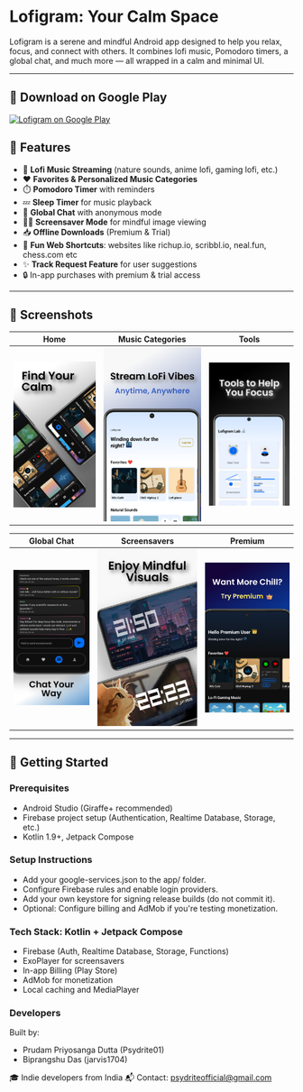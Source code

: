 # Lofigram: Your Calm Space

Lofigram is a serene and mindful Android app designed to help you relax, focus, and connect with others. It combines lofi music, Pomodoro timers, a global chat, and much more — all wrapped in a calm and minimal UI.

---

## 📱 Download on Google Play

[![Lofigram on Google Play](https://play.google.com/intl/en_us/badges/static/images/badges/en_badge_web_generic.png)](https://play.google.com/store/apps/details?id=com.psydrite.lofigram&hl=en-US&ah=5X-wop_1uVs8tRaDzTh7R78AqJo)


## 🌟 Features

- 🎵 **Lofi Music Streaming** (nature sounds, anime lofi, gaming lofi, etc.)
- ❤️ **Favorites & Personalized Music Categories**
- ⏱️ **Pomodoro Timer** with reminders
- 💤 **Sleep Timer** for music playback
- 💬 **Global Chat** with anonymous mode
- 🧘‍♀️ **Screensaver Mode** for mindful image viewing
- 📥 **Offline Downloads** (Premium & Trial)
- 🔗 **Fun Web Shortcuts**: websites like richup.io, scribbl.io, neal.fun, chess.com etc
- ✨ **Track Request Feature** for user suggestions
- 🔒 In-app purchases with premium & trial access

---

## 📸 Screenshots

| Home | Music Categories | Tools |
|------|------------------|-----------|
| ![](screenshots/ss1.png) | ![](screenshots/ss2.png) | ![](screenshots/ss3.png) |

| Global Chat | Screensavers | Premium |
|-------------|----------|------|
| ![](screenshots/ss4.png) | ![](screenshots/ss5.png) | ![](screenshots/ss6.png) |

---

## 🚀 Getting Started

### Prerequisites
- Android Studio (Giraffe+ recommended)
- Firebase project setup (Authentication, Realtime Database, Storage, etc.)
- Kotlin 1.9+, Jetpack Compose

### Setup Instructions
- Add your google-services.json to the app/ folder.
- Configure Firebase rules and enable login providers.
- Add your own keystore for signing release builds (do not commit it).
- Optional: Configure billing and AdMob if you're testing monetization.

### Tech Stack: Kotlin + Jetpack Compose
- Firebase (Auth, Realtime Database, Storage, Functions)
- ExoPlayer for screensavers
- In-app Billing (Play Store)
- AdMob for monetization
- Local caching and MediaPlayer

### Developers
Built by:
- Prudam Priyosanga Dutta (Psydrite01)
- Biprangshu Das (jarvis1704)

🎓 Indie developers from India
📬 Contact: psydriteofficial@gmail.com
